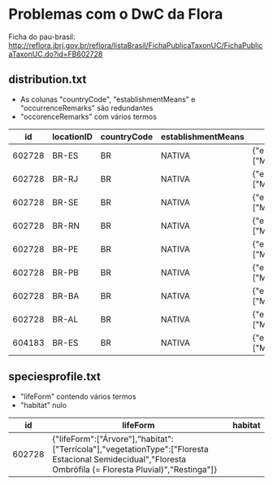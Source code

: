 # Problemas com o DwC da Flora

Ficha do pau-brasil: http://reflora.jbrj.gov.br/reflora/listaBrasil/FichaPublicaTaxonUC/FichaPublicaTaxonUC.do?id=FB602728


## distribution.txt

* As colunas "countryCode", "establishmentMeans" e "occurrenceRemarks" são redundantes
* "occorenceRemarks" com vários termos

| id	| locationID	| countryCode	| establishmentMeans	| occurrenceRemarks |
| --- | --- | --- | --- | --- |
|602728 | BR-ES | BR | NATIVA | {"endemism":"Endemica","phytogeographicDomain":["Mata Atlântica"]} |
|602728 | BR-RJ | BR | NATIVA | {"endemism":"Endemica","phytogeographicDomain":["Mata Atlântica"]} |
|602728 | BR-SE | BR | NATIVA | {"endemism":"Endemica","phytogeographicDomain":["Mata Atlântica"]} |
|602728 | BR-RN | BR | NATIVA | {"endemism":"Endemica","phytogeographicDomain":["Mata Atlântica"]} |
|602728 | BR-PE | BR | NATIVA | {"endemism":"Endemica","phytogeographicDomain":["Mata Atlântica"]} |
|602728 | BR-PB | BR | NATIVA | {"endemism":"Endemica","phytogeographicDomain":["Mata Atlântica"]} |
|602728 | BR-BA | BR | NATIVA | {"endemism":"Endemica","phytogeographicDomain":["Mata Atlântica"]} |
|602728 | BR-AL | BR | NATIVA | {"endemism":"Endemica","phytogeographicDomain":["Mata Atlântica"]} |
|604183 | BR-ES | BR | NATIVA | {"endemism":"Endemica","phytogeographicDomain":["Mata Atlântica"]} |


## speciesprofile.txt

* "lifeForm" contendo vários termos
* "habitat" nulo

| id | lifeForm | habitat |
| --- | --- | --- |
| 602728 | {"lifeForm":["Árvore"],"habitat":["Terrícola"],"vegetationType":["Floresta Estacional Semidecidual","Floresta Ombrófila (= Floresta Pluvial)","Restinga"]}	|  |
